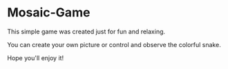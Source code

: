 # Mosaic-Game
<p>This simple game was created just for fun and relaxing.</p>
<p>You can create your own picture or control and observe the colorful snake.</p>
<p>Hope you'll enjoy it!</p>
